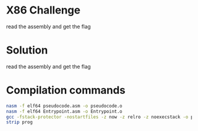 # X86 Challenge

read the assembly and get the flag

# Solution

read the assembly and get the flag

# Compilation commands

```bash
nasm -f elf64 pseudocode.asm -o pseudocode.o
nasm -f elf64 Entrypoint.asm -o Entrypoint.o
gcc -fstack-protector -nostartfiles -z now -z relro -z noexecstack -o prog Entrypoint.o pseudocode.o -T linker.ld
strip prog



```
